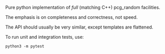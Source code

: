 Pure python implementation of *full* (matching C++) pcg_random facilities.

The emphasis is on completeness and correctness, not speed.

The API should usually be very similar, except templates are flattened.

To run unit and integration tests, use:

    python3 -m pytest
